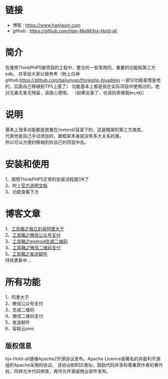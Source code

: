 链接
===============
- 博客 : https://www.hanjiaxin.com
- github : https://github.com/Han-MeiM/hjx-Hold-all

简介
===============
在使用ThinkPHP5做项目的工程中，整合的一些常用的、重要的功能和第三方sdk。
共享给大家以做参考（附上白神github:https://github.com/baijunyao/thinkphp-bjyadmin  一部分功能是借鉴他的，后面自己移植到TP5上面了）
功能基本上都是我在实际项目中使用过的，绝对无毒无害无残留，请放心使用。  （如果出事了，也请别责难我~~~~(>_<)~~~~)）

说明
===============
基本上很多功能都是放置在/extend/目录下的，这是框架的第三方类库。  
代表他是自己手动添加的，跟框架本身是没有多大关系的类。  
所以可以方便的移植到你自己的项目中去。

安装和使用
===============
1、按照ThinkPHP5正常的安装流程就OK了  
2、附上[官方说明文档](https://www.kancloud.cn/manual/thinkphp5/118003)  
3、功能查看下方

博客文章
===============
1、[工具箱之独立封装阿里大于](https://www.hanjiaxin.com/article/3)  
2、[工具箱之微信公众号支付](https://www.hanjiaxin.com/article/6)  
3、[工具箱之endroid生成二维码](https://www.hanjiaxin.com/article/9)  
4、[工具箱之微信二维码支付](https://www.hanjiaxin.com/article/10)  
5、[工具箱之发送邮件](https://www.hanjiaxin.com/article/11)  
持续更新中...

所有功能
===============
1、阿里大于  
2、微信公众号支付  
3、生成二维码  
4、微信二维码支付  
5、发送邮件  
6、容联云sms

## 版权信息

hjx-Hold-all遵循Apache2开源协议发布。Apache Licence是著名的非盈利开源组织Apache采用的协议。
该协议和BSD类似，鼓励代码共享和尊重原作者的著作权，同样允许代码修改，再作为开源或商业软件发布。

